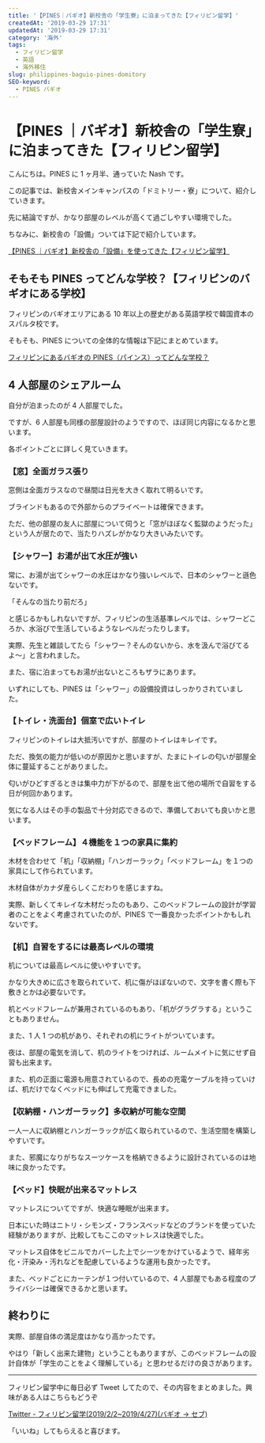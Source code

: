 ```yaml
---
title: '【PINES｜バギオ】新校舎の「学生寮」に泊まってきた【フィリピン留学】'
createdAt: '2019-03-29 17:31'
updatedAt: '2019-03-29 17:31'
category: '海外'
tags:
  - フィリピン留学
  - 英語
  - 海外移住
slug: philippines-baguio-pines-domitory
SEO-keyword:
  - PINES バギオ
---
```


# 【PINES ｜バギオ】新校舎の「学生寮」に泊まってきた【フィリピン留学】

こんにちは。PINES に 1 ヶ月半、通っていた Nash です。

この記事では、新校舎メインキャンパスの「ドミトリー・寮」について、紹介していきます。

先に結論ですが、かなり部屋のレベルが高くて過ごしやすい環境でした。

ちなみに、新校舎の「設備」ついては下記で紹介しています。

[【PINES ｜バギオ】新校舎の「設備」を使ってきた【フィリピン留学】](./philippines-baguio-pines-facility)

## そもそも PINES ってどんな学校？【フィリピンのバギオにある学校】

フィリピンのバギオエリアにある 10 年以上の歴史がある英語学校で韓国資本のスパルタ校です。

そもそも、PINES についての全体的な情報は下記にまとめています。

[フィリピンにあるバギオの PINES（パインス）ってどんな学校？](./philippines-baguio-pines-summary)

## 4 人部屋のシェアルーム

自分が泊まったのが 4 人部屋でした。

ですが、6 人部屋も同様の部屋設計のようですので、ほぼ同じ内容になるかと思います。

各ポイントごとに詳しく見ていきます。

### 【窓】全面ガラス張り

窓側は全面ガラスなので昼間は日光を大きく取れて明るいです。

ブラインドもあるので外部からのプライベートは確保できます。

ただ、他の部屋の友人に部屋について伺うと「窓がほぼなく監獄のようだった」という人が居たので、当たりハズレがかなり大きいみたいです。

### 【シャワー】お湯が出て水圧が強い

常に、お湯が出てシャワーの水圧はかなり強いレベルで、日本のシャワーと遜色ないです。

「そんなの当たり前だろ」

と感じるかもしれないですが、フィリピンの生活基準レベルでは、シャワーどころか、水浴びで生活しているようなレベルだったりします。

実際、先生と雑談してたら「シャワー？そんのないから、水を汲んで浴びてるよ〜」と言われました。

また、宿に泊まってもお湯が出ないところもザラにあります。

いずれにしても、PINES は「シャワー」の設備投資はしっかりされていました。

### 【トイレ・洗面台】個室で広いトイレ

フィリピンのトイレは大抵汚いですが、部屋のトイレはキレイです。

ただ、換気の能力が低いのが原因かと思いますが、たまにトイレの匂いが部屋全体に蔓延することがありました。

匂いがひどすぎるときは集中力が下がるので、部屋を出て他の場所で自習をする日が何回かあります。

気になる人はその手の製品で十分対応できるので、準備しておいても良いかと思います。

### 【ベッドフレーム】４機能を１つの家具に集約

木材を合わせて「机」「収納棚」「ハンガーラック」「ベッドフレーム」を１つの家具にして作られています。

木材自体がカナダ産らしくこだわりを感じますね。

実際、新しくてキレイな木材だったのもあり、このベッドフレームの設計が学習者のことをよく考慮されていたのが、PINES で一番良かったポイントかもしれないです。

### 【机】自習をするには最高レベルの環境

机については最高レベルに使いやすいです。

かなり大きめに広さを取られていて、机に傷がほぼないので、文字を書く際も下敷きとかは必要ないです。

机とベッドフレームが兼用されているのもあり、「机がグラグラする」ということもありません。

また、1 人 1 つの机があり、それぞれの机にライトがついています。

夜は、部屋の電気を消して、机のライトをつければ、ルームメイトに気にせず自習も出来ます。

また、机の正面に電源も用意されているので、長めの充電ケーブルを持っていけば、机だけでなくベッドにも伸ばして充電できました。

### 【収納棚・ハンガーラック】多収納が可能な空間

一人一人に収納棚とハンガーラックが広く取られているので、生活空間を構築しやすいです。

また、邪魔になりがちなスーツケースを格納できるように設計されているのは地味に良かったです。

### 【ベッド】快眠が出来るマットレス

マットレスについてですが、快適な睡眠が出来ます。

日本にいた時はニトリ・シモンズ・フランスベッドなどのブランドを使っていた経験がありますが、比較してもここのマットレスは快適でした。

マットレス自体をビニルでカバーした上でシーツをかけているようで、経年劣化・汗染み・汚れなどを配慮しているような運用も良かったです。

また、ベッドごとにカーテンが１つ付いているので、4 人部屋でもある程度のプライバシーは確保できるかと思います。

## 終わりに

実際、部屋自体の満足度はかなり高かったです。

やはり「新しく出来た建物」ということもありますが、このベッドフレームの設計自体が「学生のことをよく理解している」と思わせるだけの良さがあります。

---

フィリピン留学中に毎日必ず Tweet してたので、その内容をまとめました。興味がある人はこちらもどうぞ

[Twitter - フィリピン留学(2019/2/2~2019/4/27)(バギオ → セブ)](https://twitter.com/i/moments/1108015112575541249)

「いいね」してもらえると喜びます。
